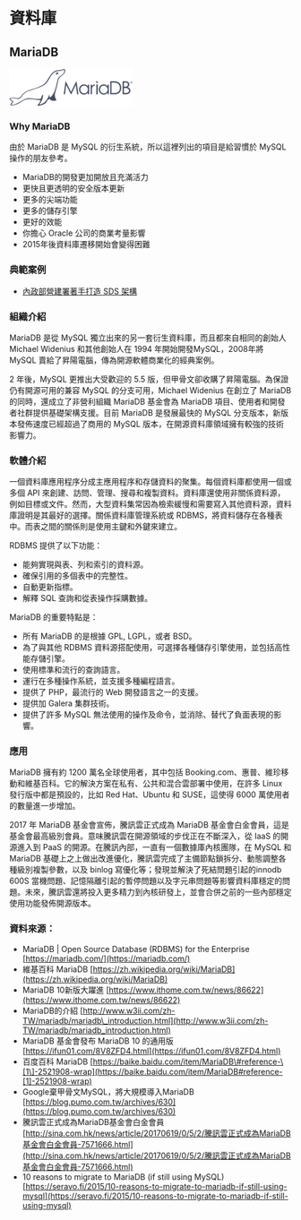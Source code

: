 # **資料庫**

## **MariaDB**

![](/assets/MariaDB.png)

### Why MariaDB

由於 MariaDB 是 MySQL 的衍生系統，所以這裡列出的項目是給習慣於 MySQL 操作的朋友參考。

* MariaDB的開發更加開放且充滿活力
* 更快且更透明的安全版本更新
* 更多的尖端功能
* 更多的儲存引擎
* 更好的效能
* 你擔心 Oracle 公司的商業考量影響
* 2015年後資料庫遷移開始會變得困難

### 典範案例

* [內政部營建署著手打造 SDS 架構](/use-case/di-zhi-teng-yun-wang-yun-yong-duo-tao-kai-yuan-ruan-ti/ying-jian-shu-zhu-shou-da-zao-sds-jia-gou.md)

### 組織介紹

MariaDB 是從 MySQL 獨立出來的另一套衍生資料庫，而且都來自相同的創始人 Michael Widenius 和其他創始人在 1994 年開始開發MySQL，2008年將 MySQL 賣給了昇陽電腦，傳為開源軟體商業化的經典案例。

2 年後，MySQL 更推出大受歡迎的 5.5 版，但甲骨文卻收購了昇陽電腦。為保證仍有開源可用的兼容 MySQL 的分支可用，Michael Widenius 在創立了 MariaDB 的同時，還成立了非營利組織 MariaDB 基金會為 MariaDB 項目、使用者和開發者社群提供基礎架構支援。目前 MariaDB 是發展最快的 MySQL 分支版本，新版本發佈速度已經超過了商用的 MySQL 版本，在開源資料庫領域擁有較強的技術影響力。

### 軟體介紹

一個資料庫應用程序分成主應用程序和存儲資料的聚集。每個資料庫都使用一個或多個 API 來創建、訪問、管理、搜尋和複製資料。資料庫還使用非關係資料源，例如目標或文件。然而，大型資料集常因為檢索緩慢和需要寫入其他資料源，資料庫證明是其最好的選擇。關係資料庫管理系統或 RDBMS，將資料儲存在各種表中。而表之間的關係則是使用主鍵和外鍵來建立。

RDBMS 提供了以下功能：

* 能夠實現與表、列和索引的資料源。
* 確保引用的多個表中的完整性。
* 自動更新指標。
* 解釋 SQL 查詢和從表操作採購數據。

MariaDB 的重要特點是：

* 所有 MariaDB 的是根據 GPL, LGPL，或者 BSD。
* 為了與其他 RDBMS 資料源搭配使用，可選擇各種儲存引擎使用，並包括高性能存儲引擎。
* 使用標準和流行的查詢語言。
* 運行在多種操作系統，並支援多種編程語言。
* 提供了 PHP，最流行的 Web 開發語言之一的支援。
* 提供加 Galera 集群技術。
* 提供了許多 MySQL 無法使用的操作及命令，並消除、替代了負面表現的影響。

### 應用

MariaDB 擁有約 1200 萬名全球使用者，其中包括 Booking.com、惠普、維珍移動和維基百科。它的解決方案在私有、公共和混合雲部署中使用，在許多 Linux 發行版中都是預設的，比如 Red Hat、Ubuntu 和 SUSE，這使得 6000 萬使用者的數量進一步增加。

2017 年 MariaDB 基金會宣佈，騰訊雲正式成為 MariaDB 基金會白金會員，這是基金會最高級別會員。意味騰訊雲在開源領域的步伐正在不斷深入，從 IaaS 的開源進入到 PaaS 的開源。在騰訊內部，一直有一個數據庫內核團隊，在 MySQL 和 MariaDB 基礎上之上做出改進優化，騰訊雲完成了主備節點鎖拆分、動態調整各種級別複製參數，以及 binlog 寫優化等；發現並解決了死結問題引起的innodb 600S 當機問題、記憶隔離引起的暫停問題以及字元串問題等影響資料庫穩定的問題。未來，騰訊雲還將投入更多精力到內核研發上，並會合併之前的一些內部穩定使用功能發佈開源版本。

### 資料來源：

* MariaDB \| Open Source Database \(RDBMS\) for the Enterprise [https://mariadb.com/](https://mariadb.com/)
* 維基百科 MariaDB [https://zh.wikipedia.org/wiki/MariaDB](https://zh.wikipedia.org/wiki/MariaDB)
* MariaDB 10新版大躍進 [https://www.ithome.com.tw/news/86622](https://www.ithome.com.tw/news/86622)
* MariaDB的介紹 [http://www.w3ii.com/zh-TW/mariadb/mariadb\_introduction.html](http://www.w3ii.com/zh-TW/mariadb/mariadb_introduction.html)
* MariaDB 基金會發布 MariaDB 10 的通用版 [https://ifun01.com/8V8ZFD4.html](https://ifun01.com/8V8ZFD4.html)
* 百度百科 MariaDB [https://baike.baidu.com/item/MariaDB\#reference-\[1\]-2521908-wrap](https://baike.baidu.com/item/MariaDB#reference-[1]-2521908-wrap)
* Google棄甲骨文MySQL，將大規模導入MariaDB [https://blog.pumo.com.tw/archives/630](https://blog.pumo.com.tw/archives/630)
* 騰訊雲正式成為MariaDB基金會白金會員 [http://sina.com.hk/news/article/20170619/0/5/2/騰訊雲正式成為MariaDB基金會白金會員-7571666.html](http://sina.com.hk/news/article/20170619/0/5/2/騰訊雲正式成為MariaDB基金會白金會員-7571666.html)
* 10 reasons to migrate to MariaDB \(if still using MySQL\) [https://seravo.fi/2015/10-reasons-to-migrate-to-mariadb-if-still-using-mysql](https://seravo.fi/2015/10-reasons-to-migrate-to-mariadb-if-still-using-mysql)



